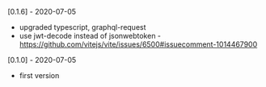 [0.1.6] - 2020-07-05
- upgraded typescript, graphql-request
- use jwt-decode instead of jsonwebtoken - https://github.com/vitejs/vite/issues/6500#issuecomment-1014467900

[0.1.0] - 2020-07-05
- first version